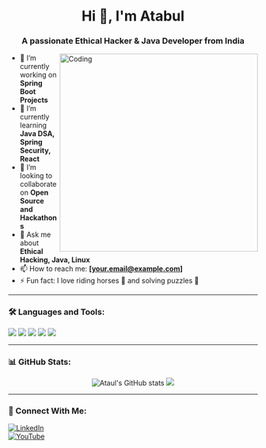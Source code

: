 <h1 align="center">Hi 👋, I'm Atabul</h1>
<h3 align="center">A passionate Ethical Hacker & Java Developer from India</h3>

<img align="right" alt="Coding" width="400" src="https://i.gifer.com/ZZ5H.gif" />

- 🔭 I’m currently working on **Spring Boot Projects**
- 🌱 I’m currently learning **Java DSA, Spring Security, React**
- 👯 I’m looking to collaborate on **Open Source and Hackathons**
- 💬 Ask me about **Ethical Hacking, Java, Linux**
- 📫 How to reach me: **[your.email@example.com]**
- ⚡ Fun fact: I love riding horses 🐎 and solving puzzles 🧩

---

### 🛠️ Languages and Tools:

<p>
  <img src="https://img.shields.io/badge/Java-ED8B00?style=for-the-badge&logo=java&logoColor=white"/>
  <img src="https://img.shields.io/badge/SpringBoot-6DB33F?style=for-the-badge&logo=springboot&logoColor=white"/>
  <img src="https://img.shields.io/badge/MySQL-00000F?style=for-the-badge&logo=mysql&logoColor=white"/>
  <img src="https://img.shields.io/badge/Linux-FCC624?style=for-the-badge&logo=linux&logoColor=black"/>
  <img src="https://img.shields.io/badge/Git-F05032?style=for-the-badge&logo=git&logoColor=white"/>
</p>

---

### 📊 GitHub Stats:
<p align="center">
  <img src="https://github-readme-stats.vercel.app/api?username=Atabul&show_icons=true&theme=radical" alt="Ataul's GitHub stats" />
  <img src="https://github-readme-stats.vercel.app/api/top-langs/?username=Atabul&layout=compact&theme=radical" />
</p>

---

### 🔗 Connect With Me:
[![LinkedIn](https://img.shields.io/badge/LinkedIn-blue?style=for-the-badge&logo=linkedin)](https://linkedin.com/in/07atabul)  
[![YouTube](https://img.shields.io/badge/YouTube-red?style=for-the-badge&logo=youtube)](https://youtube.com/codebyunique)
